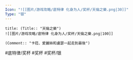 ```yaml
---
Icon: "![[图片/游戏攻略/底特律 化身为人/奖杯/天倫之樂.png|30]]"
Type: "银"
---
```

```ad-common-silver-trophy
title: (Title:: "天倫之樂")
![[图片/游戏攻略/底特律 化身为人/奖杯/天倫之樂.png|100]]

(Comment:: "卡菈、愛麗絲和盧瑟一起走到最後")
```

#底特律/奖杯 #奖杯 #奖杯/银
